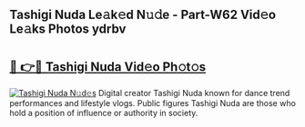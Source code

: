 ## Tashigi Nuda Le𝚊k𝚎d N𝚞𝚍e - Part-W62 Vid𝚎o Le𝚊ks Photos ydrbv

# <h2><a href="http://fbbzfmu.evod.top/?m=Tashigi+Nuda">🔗 👉🔴 Tashigi Nuda Vid𝚎o Ph𝚘t𝚘s</a></h2>

[![Tashigi Nuda N𝚞d𝚎s](https://i.imgur.com/8V9OHl7.gif)](http://fbbzfmu.evod.top/?m=Tashigi+Nuda)
Digital creator Tashigi Nuda known for dance trend performances and lifestyle vlogs. Public figures Tashigi Nuda are those who hold a position of influence or authority in society. 
